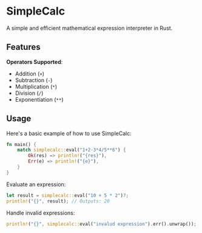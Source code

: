 # SimpleCalc
A simple and efficient mathematical expression interpreter in Rust.

## Features
**Operators Supported**:
- Addition (`+`)
- Subtraction (`-`)
- Multiplication (`*`)
- Division (`/`)
- Exponentiation (`**`)

## Usage
Here's a basic example of how to use SimpleCalc:
```rust
fn main() {
    match simplecalc::eval("1+2-3*4/5**6") {
        Ok(res) => println!("{res}"),
        Err(e) => println!("{e}"),
    }
}
```

Evaluate an expression:
```rust
let result = simplecalc::eval("10 + 5 * 2")?;
println!("{}", result); // Outputs: 20
```

Handle invalid expressions:
```rust
println!("{}", simplecalc::eval("invalud expression").err().unwrap());
```